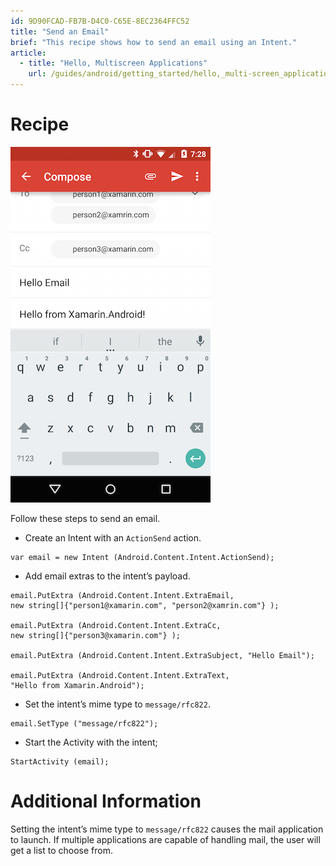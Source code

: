 ```yaml
---
id: 9D90FCAD-FB7B-D4C0-C65E-8EC2364FFC52
title: "Send an Email"
brief: "This recipe shows how to send an email using an Intent."
article:
  - title: "Hello, Multiscreen Applications" 
    url: /guides/android/getting_started/hello,_multi-screen_applications
---
```


<a name="Recipe" class="injected"></a>


# Recipe

 [ ![](Images/SendEmail.png)](Images/SendEmail.png)

Follow these steps to send an email.

-  Create an Intent with an `ActionSend` action.


```
var email = new Intent (Android.Content.Intent.ActionSend);
```

-  Add email extras to the intent’s payload.


```
email.PutExtra (Android.Content.Intent.ExtraEmail,
new string[]{"person1@xamarin.com", "person2@xamrin.com"} );

email.PutExtra (Android.Content.Intent.ExtraCc,
new string[]{"person3@xamarin.com"} );

email.PutExtra (Android.Content.Intent.ExtraSubject, "Hello Email");

email.PutExtra (Android.Content.Intent.ExtraText,
"Hello from Xamarin.Android");
```

-  Set the intent’s mime type to `message/rfc822`.


```
email.SetType ("message/rfc822");
```

-  Start the Activity with the intent;


```
StartActivity (email);
```

 <a name="Additional_Information" class="injected"></a>


# Additional Information

Setting the intent’s mime type to `message/rfc822` causes the mail
application to launch. If multiple applications are capable of handling mail,
the user will get a list to choose from.

